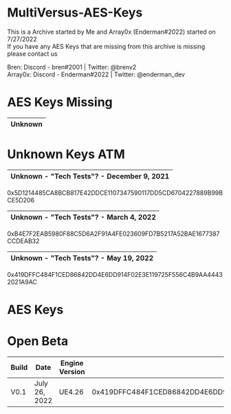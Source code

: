 # MultiVersus-AES-Keys

This is a Archive started by Me and Array0x (Enderman#2022) started on 7/27/2022<br />
If you have any AES Keys that are missing from this archive is missing please contact us

Bren: Discord - bren#2001 | Twitter: @brenv2<br />
Array0x: Discord - Enderman#2022 | Twitter: @enderman_dev

# AES Keys Missing 

| Unknown |
|------------------------------|

# Unknown Keys ATM 

| Unknown - "Tech Tests"? - December 9, 2021 |
|------------------------------|
0x5D1214485CA8BCB817E42DDCE1107347590117DD5CD6704227889B99BCE5D206

| Unknown - "Tech Tests"? - March 4, 2022 |
|------------------------------|
0xB4E7F2EAB5980F88C5D6A2F91A4FE023609FD7B5217A52BAE1677387CCDEAB32

| Unknown - "Tech Tests"? - May 19, 2022 |
|------------------------------|
0x419DFFC484F1CED86842DD4E6DD914F02E3E119725F556C4B9AA44432021A9AC


# AES Keys

# Open Beta
| Build                  	 | Date          	 | Engine Version	    |		    Main Key             |
| ------------------------------ | --------------------- | ------------------------ | ------------------------------ |
| V0.1        	 |  July 26, 2022	   	 | UE4.26	    |		0x419DFFC484F1CED86842DD4E6DD914F02E3E119725F556C4B9AA44432021A9AC                                   |
